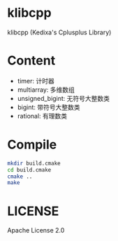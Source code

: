 # klibcpp

klibcpp (Kedixa's Cplusplus Library)

# Content

- timer: 计时器
- multiarray: 多维数组
- unsigned_bigint: 无符号大整数类
- bigint: 带符号大整数类
- rational: 有理数类  

# Compile
```bash
mkdir build.cmake
cd build.cmake
cmake ..
make
```

# LICENSE

Apache License 2.0
